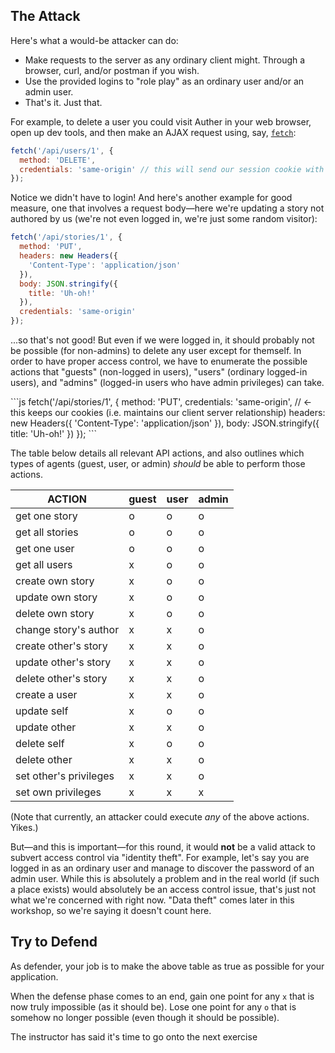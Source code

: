 ## The Attack

Here's what a would-be attacker can do:

- Make requests to the server as any ordinary client might. Through a browser, curl, and/or postman if you wish.
- Use the provided logins to "role play" as an ordinary user and/or an admin user.
- That's it. Just that.

For example, to delete a user you could visit Auther in your web browser, open up dev tools, and then make an AJAX request using, say, [`fetch`](https://developer.mozilla.org/en-US/docs/Web/API/Fetch_API):

```js
fetch('/api/users/1', {
  method: 'DELETE',
  credentials: 'same-origin' // this will send our session cookie with this AJAX request, thus allowing our server to establish the session and current user
});
```

Notice we didn't have to login! And here's another example for good measure, one that involves a request body—here we're updating a story not authored by us (we're not even logged in, we're just some random visitor):

```js
fetch('/api/stories/1', {
  method: 'PUT',
  headers: new Headers({
    'Content-Type': 'application/json'
  }),
  body: JSON.stringify({
    title: 'Uh-oh!'
  }),
  credentials: 'same-origin'
});
```

...so that's not good! But even if we were logged in, it should probably not be possible (for non-admins) to delete any user except for themself. In order to have proper access control, we have to enumerate the possible actions that "guests" (non-logged in users), "users" (ordinary logged-in users), and "admins" (logged-in users who have admin privileges) can take.

<hint title="how to make a request with a logged-in user">
```js
fetch('/api/stories/1', {
  method: 'PUT',
  credentials: 'same-origin', // <- this keeps our cookies (i.e. maintains our client server relationship)
  headers: new Headers({
    'Content-Type': 'application/json'
  }),
  body: JSON.stringify({
    title: 'Uh-oh!'
  })
});
```
</hint>

The table below details all relevant API actions, and also outlines which types of agents (guest, user, or admin) *should* be able to perform those actions.

|ACTION                 |guest |user |admin |
|-----------------------|------|-----|------|
|get one story          |o     |o    |o     |
|get all stories        |o     |o    |o     |
|get one user           |o     |o    |o     |
|get all users          |x     |o    |o     |
|create own story       |x     |o    |o     |
|update own story       |x     |o    |o     |
|delete own story       |x     |o    |o     |
|change story's author  |x     |x    |o     |
|create other's story   |x     |x    |o     |
|update other's story   |x     |x    |o     |
|delete other's story   |x     |x    |o     |
|create a user          |x     |x    |o     |
|update self            |x     |o    |o     |
|update other           |x     |x    |o     |
|delete self            |x     |o    |o     |
|delete other           |x     |x    |o     |
|set other's privileges |x     |x    |o     |
|set own privileges     |x     |x    |x     |

(Note that currently, an attacker could execute *any* of the above actions. Yikes.)

But—and this is important—for this round, it would **not** be a valid attack to subvert access control via "identity theft". For example, let's say you are logged in as an ordinary user and manage to discover the password of an admin user. While this is absolutely a problem and in the real world (if such a place exists) would absolutely be an access control issue, that's just not what we're concerned with right now. "Data theft" comes later in this workshop, so we're saying it doesn't count here.

## Try to Defend

As defender, your job is to make the above table as true as possible for your application.

When the defense phase comes to an end, gain one point for any `x` that is now truly impossible (as it should be). Lose one point for any `o` that is somehow no longer possible (even though it should be possible).

<guide>
The instructor has said it's time to go onto the next exercise
</guide>